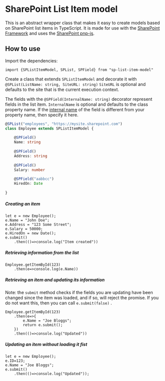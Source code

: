 # SharePoint List Item model

This is an abstract wrapper class that makes it easy to create models based on SharePoint list items in TypeScript. It is made for use with the [SharePoint Framework](https://docs.microsoft.com/en-us/sharepoint/dev/spfx/sharepoint-framework-overview) and uses the [SharePoint pnp-js](https://github.com/SharePoint/PnP-JS-Core).

## How to use

Import the dependencies:

```
import {SPListItemModel, SPList, SPField} from "sp-list-item-model"
```
Create a class that extends `SPListItemModel` and decorate it with `@SPList(ListName: string, SiteURL: string)`
`SiteURL` is optional and defaults to the site that is the current execution context.

The fields with the `@SPField(InternalName: string)` decorator represent fields in the list item. `InternalName` is optional and defaults to the class property name. If the [internal name](https://social.msdn.microsoft.com/Forums/office/en-US/75ca6fab-56f3-4bf4-aae0-2d29821778a2/how-to-get-internal-names-of-columns-in-sharepoint-lists?forum=sharepointdevelopmentlegacy) of the field is different from your property name, then specify it here.

```typescript
@SPList("employees", "https://mysite.sharepoint.com")
class Employee extends SPListItemModel {
    
    @SPField()
    Name: string
    
    @SPField()
    Address: string
    
    @SPField()
    Salary: number
    
    @SPField("aabbcc")
    HiredOn: Date
        
}
```

##### Creating an item

```
let e = new Employee();
e.Name = "John Doe";
e.Address = "123 Some Street";
e.Salary = 50000;
e.HiredOn = new Date();
e.submit()
    .then(()=>console.log("Item created"))
```

##### Retrieving information from the list
```
Employee.getItemById(123)
    .then(e=>console.log(e.Name))
```

##### Retrieving an item and updating its information
Note: the `submit` method checks if the fields you are updating have been changed since the item was loaded, and if so, will reject the promise. If you do not want this, then you can call `e.submit(false)` .
```
Employee.getItemById(123)
    .then(e=>{
        e.Name = "Joe Bloggs";
        return e.submit();
    })
    .then(()=>console.log("Updated"))
```

##### Updating an item without loading it fist
```
let e = new Employee();
e.ID=123;
e.Name = "Joe Bloggs";
e.submit()
    .then(()=>console.log("Updated"));
```
